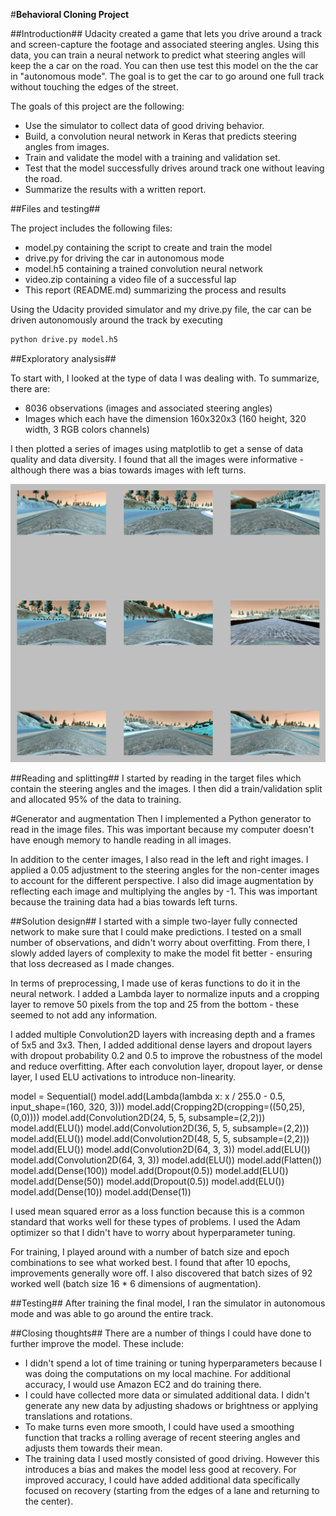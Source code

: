#**Behavioral Cloning Project** 

##Introduction##
Udacity created a game that lets you drive around a track and screen-capture the footage and associated steering angles. Using this data, you can train a neural network to predict what steering angles will keep the a car on the road. You can then use test this model on the the car in "autonomous mode". The goal is to get the car to go around one full track without touching the edges of the street. 

The goals of this project are the following:
* Use the simulator to collect data of good driving behavior.
* Build, a convolution neural network in Keras that predicts steering angles from images.
* Train and validate the model with a training and validation set.
* Test that the model successfully drives around track one without leaving the road.
* Summarize the results with a written report.


##Files and testing##

The project includes the following files:
* model.py containing the script to create and train the model
* drive.py for driving the car in autonomous mode
* model.h5 containing a trained convolution neural network 
* video.zip containing a video file of a successful lap
* This report (README.md) summarizing the process and results


Using the Udacity provided simulator and my drive.py file, the car can be driven autonomously around the track by executing 
```sh
python drive.py model.h5
```


##Exploratory analysis##

To start with, I looked at the type of data I was dealing with. To summarize, there are:
* 8036 observations (images and associated steering angles)
* Images which each have the dimension 160x320x3 (160 height, 320 width, 3 RGB colors channels)


I then plotted a series of images using matplotlib to get a sense of data quality and data diversity. I found that all the images were informative - although there was a bias towards images with left turns.

![Image plotting](assets/random_images.png)


##Reading and splitting##
I started by reading in the target files which contain the steering angles and the images. I then did a train/validation split and allocated 95% of the data to training.

#Generator and augmentation
Then I implemented a Python generator to read in the image files. This was important because my computer doesn't have enough memory to handle reading in all images. 

In addition to the center images, I also read in the left and right images. I applied a 0.05 adjustment to the steering angles for the non-center images to account for the different perspective. I also did image augmentation by reflecting each image and multiplying the angles by -1. This was important because the training data had a bias towards left turns.


##Solution design##
I started with a simple two-layer fully connected network to make sure that I could make predictions. I tested on a  small number of observations, and didn't worry about overfitting. From there, I slowly added layers of complexity to make the model fit better - ensuring that loss decreased as I made changes. 

In terms of preprocessing, I made use of keras functions to do it in the neural network. I added a Lambda layer to normalize inputs and a cropping layer to remove 50 pixels from the top and 25 from the bottom - these seemed to not add any information. 

I added multiple Convolution2D layers with increasing depth and a frames of 5x5 and 3x3.  Then, I added additional dense layers and dropout layers with dropout probability 0.2 and 0.5 to improve the robustness of the model and reduce overfitting. After each convolution layer, dropout layer, or dense layer, I used ELU activations to introduce non-linearity. 

model = Sequential()
    model.add(Lambda(lambda x: x / 255.0 - 0.5, input_shape=(160, 320, 3)))
    model.add(Cropping2D(cropping=((50,25),(0,0))))
    model.add(Convolution2D(24, 5, 5, subsample=(2,2)))
    model.add(ELU())
    model.add(Convolution2D(36, 5, 5, subsample=(2,2)))
    model.add(ELU())
    model.add(Convolution2D(48, 5, 5, subsample=(2,2)))
    model.add(ELU())
    model.add(Convolution2D(64, 3, 3))
    model.add(ELU())
    model.add(Convolution2D(64, 3, 3))
    model.add(ELU())
    model.add(Flatten())
    model.add(Dense(100))
    model.add(Dropout(0.5))
    model.add(ELU())
    model.add(Dense(50))
    model.add(Dropout(0.5))
    model.add(ELU())
    model.add(Dense(10))
    model.add(Dense(1))

I used mean squared error as a loss function because this is a common standard that works well for these types of problems. I used the Adam optimizer so that I didn't have to worry about hyperparameter tuning. 

For training, I played around with a number of batch size and epoch combinations to see what worked best. I found that after 10 epochs, improvements generally wore off. I also discovered that batch sizes of 92 worked well (batch size 16 * 6 dimensions of augmentation).


##Testing##
After training the final model, I ran the simulator in autonomous mode and was able to go around the entire track. 


##Closing thoughts##
There are a number of things I could have done to further improve the model. These include:
* I didn't spend a lot of time training or tuning hyperparameters because I was doing the computations on my local machine. For additional accuracy, I would use Amazon EC2 and do training there. 
* I could have collected more data or simulated additional data. I didn't generate any new data by adjusting shadows or brightness or applying translations and rotations. 
* To make turns even more smooth, I could have used a smoothing function that tracks a rolling average of recent steering angles and adjusts them towards their mean.
* The training data I used mostly consisted of good driving. However this introduces a bias and makes the model less good at recovery. For improved accuracy, I could have added additional data specifically focused on recovery (starting from the edges of a lane and returning to the center).


